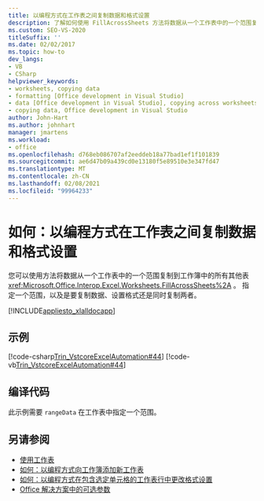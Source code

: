 ```yaml
---
title: 以编程方式在工作表之间复制数据和格式设置
description: 了解如何使用 FillAcrossSheets 方法将数据从一个工作表中的一个范围复制到工作簿中的所有其他表。
ms.custom: SEO-VS-2020
titleSuffix: ''
ms.date: 02/02/2017
ms.topic: how-to
dev_langs:
- VB
- CSharp
helpviewer_keywords:
- worksheets, copying data
- formatting [Office development in Visual Studio]
- data [Office development in Visual Studio], copying across worksheets
- copying data, Office development in Visual Studio
author: John-Hart
ms.author: johnhart
manager: jmartens
ms.workload:
- office
ms.openlocfilehash: d768eb086707af2eeddeb18a77bad1ef1f101839
ms.sourcegitcommit: ae6d47b09a439cd0e13180f5e89510e3e347fd47
ms.translationtype: MT
ms.contentlocale: zh-CN
ms.lasthandoff: 02/08/2021
ms.locfileid: "99964233"
---
```

# <a name="how-to-programmatically-copy-data-and-formatting-across-worksheets"></a>如何：以编程方式在工作表之间复制数据和格式设置
  您可以使用方法将数据从一个工作表中的一个范围复制到工作簿中的所有其他表 <xref:Microsoft.Office.Interop.Excel.Worksheets.FillAcrossSheets%2A> 。 指定一个范围，以及是要复制数据、设置格式还是同时复制两者。

 [!INCLUDE[appliesto_xlalldocapp](../vsto/includes/appliesto-xlalldocapp-md.md)]

## <a name="example"></a>示例
 [!code-csharp[Trin_VstcoreExcelAutomation#44](../vsto/codesnippet/CSharp/Trin_VstcoreExcelAutomationCS/Sheet1.cs#44)]
 [!code-vb[Trin_VstcoreExcelAutomation#44](../vsto/codesnippet/VisualBasic/Trin_VstcoreExcelAutomation/Sheet1.vb#44)]

## <a name="compile-the-code"></a>编译代码
 此示例需要 `rangeData` 在工作表中指定一个范围。

## <a name="see-also"></a>另请参阅
- [使用工作表](../vsto/working-with-worksheets.md)
- [如何：以编程方式向工作簿添加新工作表](../vsto/how-to-programmatically-add-new-worksheets-to-workbooks.md)
- [如何：以编程方式在包含选定单元格的工作表行中更改格式设置](../vsto/how-to-programmatically-change-formatting-in-worksheet-rows-containing-selected-cells.md)
- [Office 解决方案中的可选参数](../vsto/optional-parameters-in-office-solutions.md)
